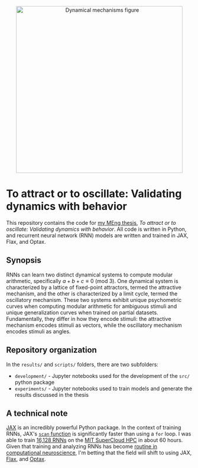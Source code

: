 <div align="center">
<img src="https://github.com/ktmurray1999/attract-or-oscillate/blob/main/results/dynamical_mechanisms.png" alt="Dynamical mechanisms figure" width="450">
</div>

# To attract or to oscillate: Validating dynamics with behavior
This repository contains the code for [my MEng thesis](https://hdl.handle.net/1721.1/153709), _To attract or to oscillate: Validating dynamics with behavior_. All code is written in Python, and recurrent neural network (RNN) models are written and trained in JAX, Flax, and Optax.

## Synopsis
RNNs can learn two distinct dynamical systems to compute modular arithmetic, specifically $a + b + c \equiv 0\ (\text{mod } 3)$. One dynamical system is characterized by a lattice of fixed-point attractors, termed the attractive mechanism, and the other is characterized by a limit cycle, termed the oscillatory mechanism. These two systems exhibit unique psychometric curves when computing modular arithmetic for ambiguous stimuli and unique generalization curves when trained on partial datasets. Fundamentally, they differ in how they encode stimuli: the attractive mechanism encodes stimuli as vectors, while the oscillatory mechanism encodes stimuli as angles.

## Repository organization
In the `results/` and `scripts/` folders, there are two subfolders:
- `development/` - Jupyter notebooks used for the development of the `src/` python package
- `experiments/` - Jupyter notebooks used to train models and generate the results discussed in the thesis

## A technical note
[JAX](https://jax.readthedocs.io/en/latest/quickstart.html) is an incredibly powerful Python package. In the context of training RNNs, JAX's [`scan` function](https://jax.readthedocs.io/en/latest/_autosummary/jax.lax.scan.html#jax.lax.scan) is significantly faster than using a `for` loop. I was able to train [16,128 RNNs](https://openreview.net/forum?id=ql3u5ITQ5C) on the [MIT SuperCloud HPC](https://doi.org/10.1109/HPEC.2018.8547629) in about 60 hours. Given that training and analyzing RNNs has become [routine in computational neuroscience](https://doi.org/10.1016/j.conb.2017.06.003), I'm betting that the field will shift to using JAX, [Flax](https://flax.readthedocs.io), and [Optax](https://optax.readthedocs.io/en/latest/).

